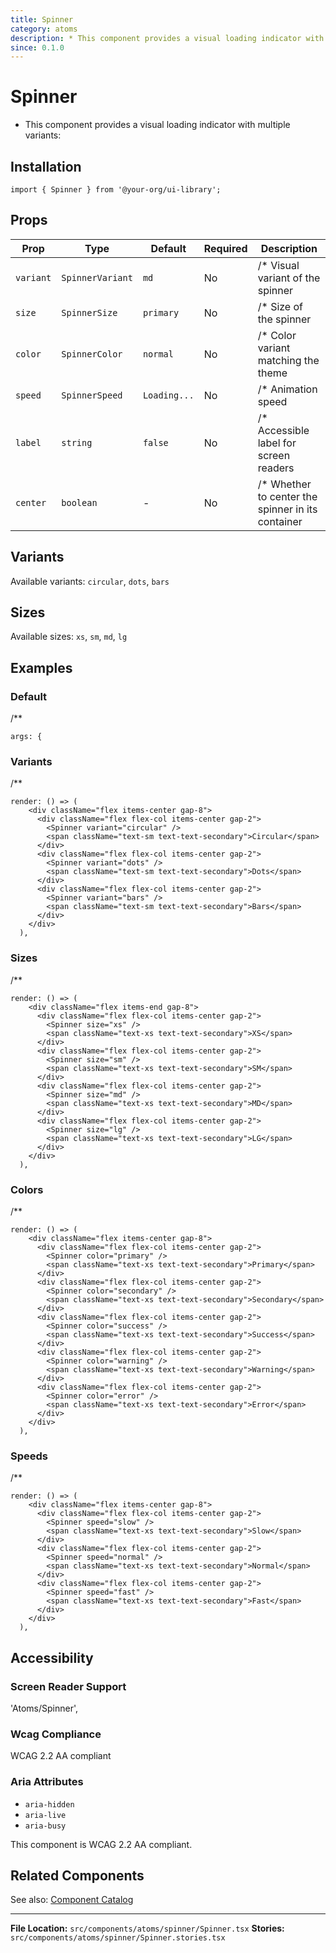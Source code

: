 ```yaml
---
title: Spinner
category: atoms
description: * This component provides a visual loading indicator with multiple variants:
since: 0.1.0
---
```


# Spinner

* This component provides a visual loading indicator with multiple variants:

## Installation

```tsx
import { Spinner } from '@your-org/ui-library';
```

## Props


| Prop | Type | Default | Required | Description |
|------|------|---------|----------|-------------|
| `variant` | `SpinnerVariant` | `md` | No | /* Visual variant of the spinner |
| `size` | `SpinnerSize` | `primary` | No | /* Size of the spinner |
| `color` | `SpinnerColor` | `normal` | No | /* Color variant matching the theme |
| `speed` | `SpinnerSpeed` | `Loading...` | No | /* Animation speed |
| `label` | `string` | `false` | No | /* Accessible label for screen readers |
| `center` | `boolean` | - | No | /* Whether to center the spinner in its container |



## Variants

Available variants: `circular`, `dots`, `bars`



## Sizes

Available sizes: `xs`, `sm`, `md`, `lg`


## Examples


### Default

/**

```tsx
args: {
```


### Variants

/**

```tsx
render: () => (
    <div className="flex items-center gap-8">
      <div className="flex flex-col items-center gap-2">
        <Spinner variant="circular" />
        <span className="text-sm text-text-secondary">Circular</span>
      </div>
      <div className="flex flex-col items-center gap-2">
        <Spinner variant="dots" />
        <span className="text-sm text-text-secondary">Dots</span>
      </div>
      <div className="flex flex-col items-center gap-2">
        <Spinner variant="bars" />
        <span className="text-sm text-text-secondary">Bars</span>
      </div>
    </div>
  ),
```


### Sizes

/**

```tsx
render: () => (
    <div className="flex items-end gap-8">
      <div className="flex flex-col items-center gap-2">
        <Spinner size="xs" />
        <span className="text-xs text-text-secondary">XS</span>
      </div>
      <div className="flex flex-col items-center gap-2">
        <Spinner size="sm" />
        <span className="text-xs text-text-secondary">SM</span>
      </div>
      <div className="flex flex-col items-center gap-2">
        <Spinner size="md" />
        <span className="text-xs text-text-secondary">MD</span>
      </div>
      <div className="flex flex-col items-center gap-2">
        <Spinner size="lg" />
        <span className="text-xs text-text-secondary">LG</span>
      </div>
    </div>
  ),
```


### Colors

/**

```tsx
render: () => (
    <div className="flex items-center gap-8">
      <div className="flex flex-col items-center gap-2">
        <Spinner color="primary" />
        <span className="text-xs text-text-secondary">Primary</span>
      </div>
      <div className="flex flex-col items-center gap-2">
        <Spinner color="secondary" />
        <span className="text-xs text-text-secondary">Secondary</span>
      </div>
      <div className="flex flex-col items-center gap-2">
        <Spinner color="success" />
        <span className="text-xs text-text-secondary">Success</span>
      </div>
      <div className="flex flex-col items-center gap-2">
        <Spinner color="warning" />
        <span className="text-xs text-text-secondary">Warning</span>
      </div>
      <div className="flex flex-col items-center gap-2">
        <Spinner color="error" />
        <span className="text-xs text-text-secondary">Error</span>
      </div>
    </div>
  ),
```


### Speeds

/**

```tsx
render: () => (
    <div className="flex items-center gap-8">
      <div className="flex flex-col items-center gap-2">
        <Spinner speed="slow" />
        <span className="text-xs text-text-secondary">Slow</span>
      </div>
      <div className="flex flex-col items-center gap-2">
        <Spinner speed="normal" />
        <span className="text-xs text-text-secondary">Normal</span>
      </div>
      <div className="flex flex-col items-center gap-2">
        <Spinner speed="fast" />
        <span className="text-xs text-text-secondary">Fast</span>
      </div>
    </div>
  ),
```


## Accessibility

### Screen Reader Support

'Atoms/Spinner',

### Wcag Compliance

WCAG 2.2 AA compliant

### Aria Attributes

- `aria-hidden`
- `aria-live`
- `aria-busy`


This component is WCAG 2.2 AA compliant.

## Related Components

See also: [Component Catalog](../catalog.md)

---

**File Location:** `src/components/atoms/spinner/Spinner.tsx`
**Stories:** `src/components/atoms/spinner/Spinner.stories.tsx`
